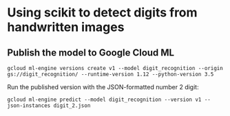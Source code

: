 # Using scikit to detect digits from handwritten images

## Publish the model to Google Cloud ML

```shell
gcloud ml-engine versions create v1 --model digit_recognition --origin gs://digit_recognition/ --runtime-version 1.12 --python-version 3.5
```

Run the published version with the JSON-formatted number 2 digit:

```shell
gcloud ml-engine predict --model digit_recognition --version v1 --json-instances digit_2.json
```
